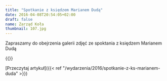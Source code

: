 ```yaml
---
title: "Spotkanie z księdzem Marianem Dudą"
date: 2016-04-08T20:54:05+02:00
draft: false
name: Zarząd Koła
thumbnail: 107.jpg
---
```


Zapraszamy do obejrzenia galerii zdjęć ze spoktania z księdzem Marianem Dudą

<!--more-->

{{<gallery>}}

[Przeczytaj artykuł]({{< ref "/wydarzenia/2016/spotkanie-z-ks-marianem-duda" >}})
